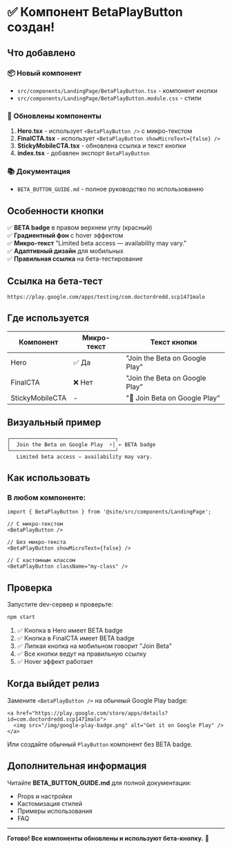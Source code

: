 # ✅ Компонент BetaPlayButton создан!

## Что добавлено

### 📦 Новый компонент

- `src/components/LandingPage/BetaPlayButton.tsx` - компонент кнопки
- `src/components/LandingPage/BetaPlayButton.module.css` - стили

### 🔄 Обновлены компоненты

1. **Hero.tsx** - использует `<BetaPlayButton />` с микро-текстом
2. **FinalCTA.tsx** - использует `<BetaPlayButton showMicroText={false} />`
3. **StickyMobileCTA.tsx** - обновлена ссылка и текст кнопки
4. **index.tsx** - добавлен экспорт `BetaPlayButton`

### 📚 Документация

- `BETA_BUTTON_GUIDE.md` - полное руководство по использованию

## Особенности кнопки

✅ **BETA badge** в правом верхнем углу (красный)  
✅ **Градиентный фон** с hover эффектом  
✅ **Микро-текст** "Limited beta access — availability may vary."  
✅ **Адаптивный дизайн** для мобильных  
✅ **Правильная ссылка** на бета-тестирование

## Ссылка на бета-тест

```
https://play.google.com/apps/testing/com.doctordredd.scp1471malo
```

## Где используется

| Компонент       | Микро-текст | Текст кнопки                   |
| --------------- | ----------- | ------------------------------ |
| Hero            | ✅ Да       | "Join the Beta on Google Play" |
| FinalCTA        | ❌ Нет      | "Join the Beta on Google Play" |
| StickyMobileCTA | -           | "📱 Join Beta on Google Play"  |

## Визуальный пример

```
┌──────────────────────────────────┐
│  Join the Beta on Google Play  ⚡│ ← BETA badge
└──────────────────────────────────┘
   Limited beta access — availability may vary.
```

## Как использовать

### В любом компоненте:

```tsx
import { BetaPlayButton } from '@site/src/components/LandingPage';

// С микро-текстом
<BetaPlayButton />

// Без микро-текста
<BetaPlayButton showMicroText={false} />

// С кастомным классом
<BetaPlayButton className="my-class" />
```

## Проверка

Запустите dev-сервер и проверьте:

```bash
npm start
```

1. ✅ Кнопка в Hero имеет BETA badge
2. ✅ Кнопка в FinalCTA имеет BETA badge
3. ✅ Липкая кнопка на мобильном говорит "Join Beta"
4. ✅ Все кнопки ведут на правильную ссылку
5. ✅ Hover эффект работает

## Когда выйдет релиз

Замените `<BetaPlayButton />` на обычный Google Play badge:

```tsx
<a href="https://play.google.com/store/apps/details?id=com.doctordredd.scp1471malo">
  <img src="/img/google-play-badge.png" alt="Get it on Google Play" />
</a>
```

Или создайте обычный `PlayButton` компонент без BETA badge.

## Дополнительная информация

Читайте **BETA_BUTTON_GUIDE.md** для полной документации:

- Props и настройки
- Кастомизация стилей
- Примеры использования
- FAQ

---

**Готово! Все компоненты обновлены и используют бета-кнопку.** 🎉

